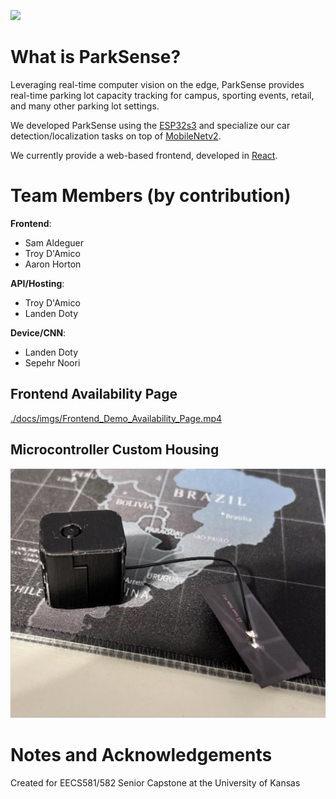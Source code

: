 ![](./park-sense/src/img/logos/parksense-logo.png)

# What is ParkSense?

Leveraging real-time computer vision on the edge, ParkSense provides real-time parking lot capacity tracking for campus, sporting events, retail, and many other parking lot settings.

We developed ParkSense using the [ESP32s3](https://www.seeedstudio.com/XIAO-ESP32S3-p-5627.html?gad_source=1&gclid=CjwKCAjw9IayBhBJEiwAVuc3fjy7BQsDdvPK5KJzw_hz1yBiIKzPyLZ91Xxr-qeByd02p219zY0WAhoCu1kQAvD_BwE) and specialize our car detection/localization tasks on top of [MobileNetv2](https://arxiv.org/abs/1801.04381).

We currently provide a web-based frontend, developed in [React](https://react.dev/).

# Team Members (by contribution)

**Frontend**:

- Sam Aldeguer
- Troy D'Amico
- Aaron Horton

**API/Hosting**:
- Troy D'Amico
- Landen Doty

**Device/CNN**:
- Landen Doty
- Sepehr Noori

## Frontend Availability Page

[./docs/imgs/Frontend_Demo_Availability_Page.mp4](https://github.com/landoty/ParkSense/assets/64577529/cc7c4e7a-27b4-4ed5-aa57-9d9f8231c778)

## Microcontroller Custom Housing

![](./docs/imgs/mcu.png)

# Notes and Acknowledgements 

Created for EECS581/582 Senior Capstone at the University of Kansas
